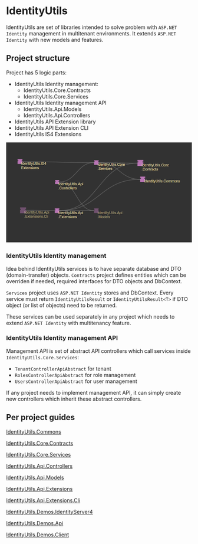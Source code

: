 # IdentityUtils

IdentityUtils are set of libraries intended to solve problem with `ASP.NET Identity` management in multitenant environments. It extends `ASP.NET Identity` with new models and features.

## Project structure

Project has 5 logic parts:
- IdentityUtils Identity management:
    - IdentityUtils.Core.Contracts
    - IdentityUtils.Core.Services
- IdentityUtils Identity management API
    - IdentityUtils.Api.Models
    - IdentityUtils.Api.Controllers
- IdentityUtils API Extension library
- IdentityUtils API Extension CLI
- IdentityUtils IS4 Extensions

![Dependency graph](./Docs/Images/DependencyGraph.PNG)

### IdentityUtils Identity management
Idea behind IdentityUtils services is to have separate database and DTO (domain-transfer) objects. `Contracts` project defines entities which can be overriden if needed, required interfaces for DTO objects and DbContext.

`Services` project uses `ASP.NET Identity` stores and DbContext. Every service must return `IdentityUtilsResult` or `IdentityUtilsResult<T>` if DTO object (or list of objects) need to be returned.

These services can be used separately in any project which needs to extend `ASP.NET Identity` with multitenancy feature. 

### IdentityUtils Identity management API
Management API is set of abstract API controllers which call services inside `IdentityUtils.Core.Services`:
- `TenantControllerApiAbstract` for tenant
- `RolesControllerApiAbstract` for role management
- `UsersControllerApiAbstract` for user management

If any project needs to implement management API, it can simply create new controllers which inherit these abstract controllers.

## Per project guides
[IdentityUtils.Commons](./IdentityUtils.Commons/README.md)

[IdentityUtils.Core.Contracts](./IdentityUtils.Core.Contracts/README.md)

[IdentityUtils.Core.Services](./IdentityUtils.Core.Services/README.md)

[IdentityUtils.Api.Controllers](./IdentityUtils.Api.Controllers/README.md)

[IdentityUtils.Api.Models](./IdentityUtils.Api.Models/README.md)

[IdentityUtils.Api.Extensions](./IdentityUtils.Api.Extensions/README.md)

[IdentityUtils.Api.Extensions.Cli](./IdentityUtils.Api.Extensions.Cli/README.md)

[IdentityUtils.Demos.IdentityServer4](./IdentityUtils.Demos.IdentityServer4/README.md)

[IdentityUtils.Demos.Api](./IdentityUtils.Demos.Api/README.md)

[IdentityUtils.Demos.Client](./IdentityUtils.Demos.Client/README.md)